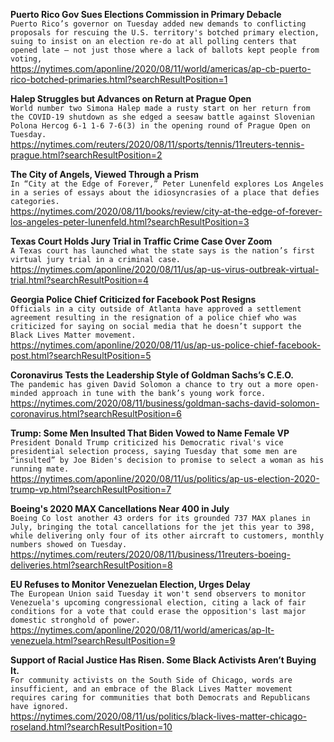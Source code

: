 **Puerto Rico Gov Sues Elections Commission in Primary Debacle**\
`Puerto Rico’s governor on Tuesday added new demands to conflicting proposals for rescuing the U.S. territory's botched primary election, suing to insist on an election re-do at all polling centers that opened late — not just those where a lack of ballots kept people from voting,`\
https://nytimes.com/aponline/2020/08/11/world/americas/ap-cb-puerto-rico-botched-primaries.html?searchResultPosition=1

**Halep Struggles but Advances on Return at Prague Open**\
`World number two Simona Halep made a rusty start on her return from the COVID-19 shutdown as she edged a seesaw battle against Slovenian Polona Hercog 6-1 1-6 7-6(3) in the opening round of Prague Open on Tuesday.`\
https://nytimes.com/reuters/2020/08/11/sports/tennis/11reuters-tennis-prague.html?searchResultPosition=2

**The City of Angels, Viewed Through a Prism**\
`In “City at the Edge of Forever,” Peter Lunenfeld explores Los Angeles in a series of essays about the idiosyncrasies of a place that defies categories.`\
https://nytimes.com/2020/08/11/books/review/city-at-the-edge-of-forever-los-angeles-peter-lunenfeld.html?searchResultPosition=3

**Texas Court Holds Jury Trial in Traffic Crime Case Over Zoom**\
`A Texas court has launched what the state says is the nation’s first virtual jury trial in a criminal case.`\
https://nytimes.com/aponline/2020/08/11/us/ap-us-virus-outbreak-virtual-trial.html?searchResultPosition=4

**Georgia Police Chief Criticized for Facebook Post Resigns**\
`Officials in a city outside of Atlanta have approved a settlement agreement resulting in the resignation of a police chief who was criticized for saying on social media that he doesn’t support the Black Lives Matter movement.`\
https://nytimes.com/aponline/2020/08/11/us/ap-us-police-chief-facebook-post.html?searchResultPosition=5

**Coronavirus Tests the Leadership Style of Goldman Sachs’s C.E.O.**\
`The pandemic has given David Solomon a chance to try out a more open-minded approach in tune with the bank’s young work force.`\
https://nytimes.com/2020/08/11/business/goldman-sachs-david-solomon-coronavirus.html?searchResultPosition=6

**Trump: Some Men Insulted That Biden Vowed to Name Female VP**\
`President Donald Trump criticized his Democratic rival's vice presidential selection process, saying Tuesday that some men are “insulted” by Joe Biden's decision to promise to select a woman as his running mate.`\
https://nytimes.com/aponline/2020/08/11/us/politics/ap-us-election-2020-trump-vp.html?searchResultPosition=7

**Boeing's 2020 MAX Cancellations Near 400 in July**\
`Boeing Co lost another 43 orders for its grounded 737 MAX planes in July, bringing the total cancellations for the jet this year to 398, while delivering only four of its other aircraft to customers, monthly numbers showed on Tuesday.`\
https://nytimes.com/reuters/2020/08/11/business/11reuters-boeing-deliveries.html?searchResultPosition=8

**EU Refuses to Monitor Venezuelan Election, Urges Delay**\
`The European Union said Tuesday it won't send observers to monitor Venezuela's upcoming congressional election, citing a lack of fair conditions for a vote that could erase the opposition's last major domestic stronghold of power.`\
https://nytimes.com/aponline/2020/08/11/world/americas/ap-lt-venezuela.html?searchResultPosition=9

**Support of Racial Justice Has Risen. Some Black Activists Aren’t Buying It.**\
`For community activists on the South Side of Chicago, words are insufficient, and an embrace of the Black Lives Matter movement requires caring for communities that both Democrats and Republicans have ignored.`\
https://nytimes.com/2020/08/11/us/politics/black-lives-matter-chicago-roseland.html?searchResultPosition=10

